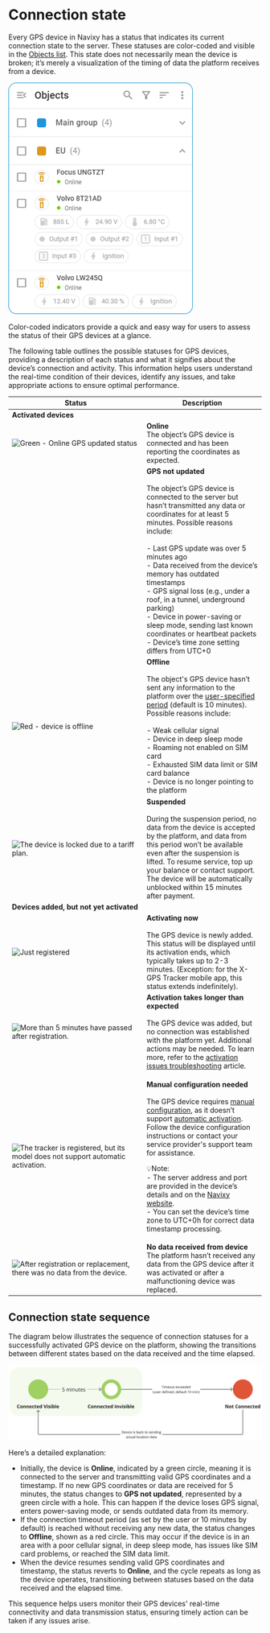 # Connection state

Every GPS device in Navixy has a status that indicates its current connection state to the server. These statuses are color-coded and visible in the [Objects list](./). This state does not necessarily mean the device is broken; it’s merely a visualization of the timing of data the platform receives from a device.

![Connection state in Object list](../../gps-tracking/objects-list/attachments/Connection_state_list.png)

Color-coded indicators provide a quick and easy way for users to assess the status of their GPS devices at a glance.

The following table outlines the possible statuses for GPS devices, providing a description of each status and what it signifies about the device’s connection and activity. This information helps users understand the real-time condition of their devices, identify any issues, and take appropriate actions to ensure optimal performance.

<table><thead><tr><th width="254">Status</th><th>Description</th></tr></thead><tbody><tr><td><strong>Activated devices</strong></td><td></td></tr><tr><td><img src="https://lh7-rt.googleusercontent.com/docsz/AD_4nXeMlOV1CQk_KtBWDbwgII7YGPTw8YrHi3cja7WUHyuRg4QqisY-gNOZkA1yrU1udxuz73LwUMdQGyNhjJHDy1rD-doG64EZBax9pDEoYCJPQuWm7wtgdtr_K6O3Z1bz9fYsS0QKA1-3Z5EZJN3vcdT-8LEKhVetyg114KycdoBnoG6HAn0oqw?key=1BNwwIAAHSgupSqw1TV2pw" alt="Green - Online GPS updated status"></td><td><strong>Online</strong><br>The object’s GPS device is connected and has been reporting the coordinates as expected.</td></tr><tr><td><img src="https://lh7-rt.googleusercontent.com/docsz/AD_4nXf12P-lQjSTOZQLchqeK1tSExiKhz09sVW1y7ZtvcOMqT6XGo5pIEd1IhCyQnlUuD36IKDFliWMwlVzrwtteuzaXxEFjtrfCNImt5jNhHTbJKRTflLI4YU9XCblXPWSS8hqY4wW1-Y-zy31FgOWVDibENZxlUdBcSaVmpik9y4M8LqJQc4C3jw?key=1BNwwIAAHSgupSqw1TV2pw" alt=""></td><td><strong>GPS not updated</strong><br><br>The object’s GPS device is connected to the server but hasn’t transmitted any data or coordinates for at least 5 minutes. Possible reasons include:<br><br>- Last GPS update was over 5 minutes ago<br>- Data received from the device’s memory has outdated timestamps<br>- GPS signal loss (e.g., under a roof, in a tunnel, underground parking)<br>- Device in power-saving or sleep mode, sending last known coordinates or heartbeat packets<br>- Device’s time zone setting differs from UTC+0</td></tr><tr><td><img src="https://lh7-rt.googleusercontent.com/docsz/AD_4nXc93a-EaGnXTiQ0kq65r8MJNzCHaB-nfh8g2k4Em_yLGsfMhSXtHEaTIMLKruhvV8gZECvfNr5fvxjZOGrvr2IHVHM_I_eCGlGunJgqWYvdf-V3f86eCWwQ-g-dbHh80vwhIWr7Xssvk14UkbB2qyXZEzBi66AQbf380Qr0VGTVbVl0WKwnso8?key=1BNwwIAAHSgupSqw1TV2pw" alt="Red - device is offline"></td><td><strong>Offline</strong><br><br>The object's GPS device hasn’t sent any information to the platform over the <a href="../../devices-and-settings/connection-state-widget.md">user-specified period</a> (default is 10 minutes). Possible reasons include:<br><br>- Weak cellular signal<br>- Device in deep sleep mode<br>- Roaming not enabled on SIM card<br>- Exhausted SIM data limit or SIM card balance<br>- Device is no longer pointing to the platform</td></tr><tr><td><img src="https://lh7-rt.googleusercontent.com/docsz/AD_4nXecB0ZcBUFv4_n2x9pLFqIqU78T6kuAOni8fvqhi61zadYQ_j29r-iVHFUbBIFs9VgAAYq1WTPZAMzMg0pH7qOm7imBhpo0VL3s-0qlKUpCKDMR0tN1xmQ0pl02WD0hf87g5KIRv0XAxh-3uMF_VHJlD8khTplSsZnoWeBElUb09L0rtIDZbA?key=1BNwwIAAHSgupSqw1TV2pw" alt="The device is locked due to a tariff plan."></td><td><strong>Suspended</strong><br><br>During the suspension period, no data from the device is accepted by the platform, and data from this period won’t be available even after the suspension is lifted. To resume service, top up your balance or contact support. The device will be automatically unblocked within 15 minutes after payment.</td></tr><tr><td><strong>Devices added, but not yet activated</strong></td><td></td></tr><tr><td><img src="https://lh7-rt.googleusercontent.com/docsz/AD_4nXclgwCs38C5fQ39JedkjEqtk9FJ7z_UyJuRhvQNX2wosORqeMQNpL0E04BRGTwVXuMy5-SpqTo_aAAT7WQc-3RgecdgZHntWAanX2TVOtO6rn1o8BZYI4rPJxK_csg6P1emptTuWwzXjO4o1cyhD0hqmkBpZ95M-GohLiqjsg0ug5zTKlCyfg?key=1BNwwIAAHSgupSqw1TV2pw" alt="Just registered"></td><td><strong>Activating now</strong><br><br>The GPS device is newly added. This status will be displayed until its activation ends, which typically takes up to 2-3 minutes. (Exception: for the X-GPS Tracker mobile app, this status extends indefinitely).</td></tr><tr><td><img src="https://lh7-rt.googleusercontent.com/docsz/AD_4nXclgxIVC0Ho6iUgQ5r9n0XQ5IBrymAZTF5s3mzaH5jtUxzYFptfaER4qVzZrq08E1T19Ho3Npu-oLXMWxClyjvmFlNmjkNUXL1GDDe_ID-C3vyjXjqFGU_g730K2uF8piGBbwB_qx_-dtiY6eKtUQn9_yDnckxZqkK6S4D6al1yNY9Mp9OkLA?key=1BNwwIAAHSgupSqw1TV2pw" alt="More than 5 minutes have passed after registration."></td><td><strong>Activation takes longer than expected</strong><br><br>The GPS device was added, but no connection was established with the platform yet. Additional actions may be needed. To learn more, refer to the <a href="../../faq/gps-device-activation-troubleshooting.md">activation issues troubleshooting</a> article.</td></tr><tr><td><img src="https://lh7-rt.googleusercontent.com/docsz/AD_4nXfGzvnRmEefYPNBbTYPvCWeurB5L1dOizFkuIhkQle4U48RndtaBUK9uIR1Q1XZCjqB_ouvSfIrBRcum-E9LU3_kN8kAWWy24lLeBLOtgtSNyYAtWkyz7u0ResYttogNtetWHpC2H3QLyawoUFwHlI2QipSjubA08NNm3oaZuMBwEi1fdZg5tw?key=1BNwwIAAHSgupSqw1TV2pw" alt="The tracker is registered, but its model does not support automatic activation."></td><td><p><strong>Manual configuration needed</strong><br><br>The GPS device requires <a href="../../quick-start/activate-gps-device.md#activate-gps-device-manually">manual configuration</a>, as it doesn’t support <a href="../../quick-start/activate-gps-device.md#activate-gps-device-automatically">automatic activation</a>. Follow the device configuration instructions or contact your service provider's support team for assistance.</p><p><span data-gb-custom-inline data-tag="emoji" data-code="1f4a1">💡</span>Note:<br> - The server address and port are provided in the device’s details and on the <a href="https://navixy.com/device">Navixy website</a>.<br> - You can set the device’s time zone to UTC+0h for correct data timestamp processing.</p></td></tr><tr><td><img src="https://lh7-rt.googleusercontent.com/docsz/AD_4nXcaTP_8WIT-QoWXYgCA5mAJLAMqTqjgF0m8Gn3s7lK2g--qbzat2SDOTm-w0G_f8mtLZq0h190aaIW8dn1gK1skrjrlN7DE-y5EjWJ0OcwTrKkR-5571LdlexDSxIMXTji95Y2ZhXECaIlhwoY4YKtIY213j2_r_hbpZlWTDM7ejZHUuSOFq5g?key=1BNwwIAAHSgupSqw1TV2pw" alt="After registration or replacement, there was no data from the device."></td><td><strong>No data received from device</strong><br>The platform hasn’t received any data from the GPS device after it was activated or after a malfunctioning device was replaced.</td></tr></tbody></table>

## Connection state sequence

The diagram below illustrates the sequence of connection statuses for a successfully activated GPS device on the platform, showing the transitions between different states based on the data received and the time elapsed.

![image-20240718-214738.png](../../gps-tracking/objects-list/attachments/image-20240718-214738.png)

Here’s a detailed explanation:

* Initially, the device is **Online**, indicated by a green circle, meaning it is connected to the server and transmitting valid GPS coordinates and a timestamp. If no new GPS coordinates or data are received for 5 minutes, the status changes to **GPS not updated**, represented by a green circle with a hole. This can happen if the device loses GPS signal, enters power-saving mode, or sends outdated data from its memory.
* If the connection timeout period (as set by the user or 10 minutes by default) is reached without receiving any new data, the status changes to **Offline**, shown as a red circle. This may occur if the device is in an area with a poor cellular signal, in deep sleep mode, has issues like SIM card problems, or reached the SIM data limit.
* When the device resumes sending valid GPS coordinates and timestamp, the status reverts to **Online**, and the cycle repeats as long as the device operates, transitioning between statuses based on the data received and the elapsed time.

This sequence helps users monitor their GPS devices' real-time connectivity and data transmission status, ensuring timely action can be taken if any issues arise.

